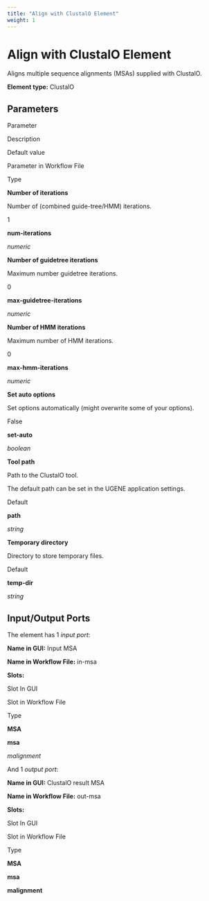 ```yaml
---
title: "Align with ClustalO Element"
weight: 1
---
```



# Align with ClustalO Element

Aligns multiple sequence alignments (MSAs) supplied with ClustalO.

**Element type:** ClustalO

Parameters
----------

Parameter

Description

Default value

Parameter in Workflow File

Type

**Number of iterations**

Number of (combined guide-tree/HMM) iterations.

1

**num-iterations**

_numeric_

**Number of guidetree iterations**

Maximum number guidetree iterations.

0

**max-guidetree-iterations**

_numeric_

**Number of HMM iterations**

Maximum number of HMM iterations.

0

**max-hmm-iterations**

_numeric_

**Set auto options**

Set options automatically (might overwrite some of your options).

False

**set-auto**

_boolean_

**Tool path**

Path to the ClustalO tool.

The default path can be set in the UGENE application settings.

Default

**path**

_string_

**Temporary directory**

Directory to store temporary files.

Default

**temp-dir**

_string_

Input/Output Ports
------------------

The element has 1 _input port_:

**Name in GUI:** Input MSA

**Name in Workflow File:** in-msa

**Slots:**

Slot In GUI

Slot in Workflow File

Type

**MSA**

**msa**

_malignment_

And 1 _output port_:

**Name in GUI:** ClustalO result MSA

**Name in Workflow File:** out-msa

**Slots:**

Slot In GUI

Slot in Workflow File

Type

**MSA**

**msa**

__malignment__
